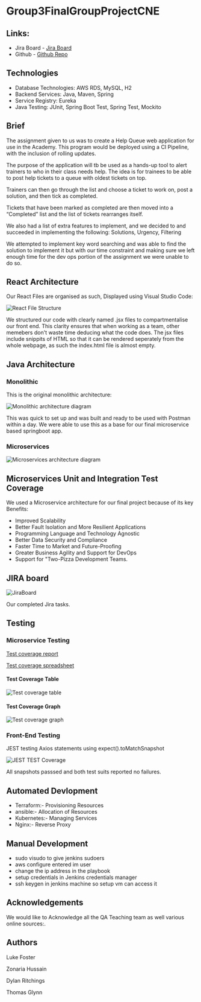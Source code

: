# Group3FinalGroupProjectCNE

## Links:

- Jira Board - [Jira Board](https://fundementalscrum.atlassian.net/secure/RapidBoard.jspa?projectKey=FIN&rapidView=2)
- Github - [Github Repo](https://github.com/LuKeF-2021/Group3FinalGroupProjectCNE)

## Technologies
- Database Technologies: AWS RDS, MySQL, H2
- Backend Services: Java, Maven, Spring
- Service Registry: Eureka
- Java Testing: JUnit, Spring Boot Test, Spring Test, Mockito
## Brief

The assignment given to us was to create a Help Queue web application for use in the Academy. This program would be deployed using a CI Pipeline, with the inclusion of rolling updates. 

The purpose of the application will tb be used as a hands-up tool to alert trainers to who in their class needs help. The idea is for trainees to be able to post help tickets to a queue with oldest tickets on top. 

Trainers can then go through the list and choose a ticket to work on, post a solution, and then tick as completed. 

Tickets that have been marked as completed are then moved into a “Completed” list and the list of tickets rearranges itself. 

We also had a list of extra features to implement, and we decided to and succeeded in implementing the following:  Solutions, Urgency, Filtering

We attempted to implement key word searching and was able to find the solution to implement it but with our time constraint and making sure we left enough time for the dev ops portion of the assignment we were unable to do so. 

## React Architecture
Our React Files are organised as such, Displayed using Visual Studio Code:

![React File Structure](https://github.com/LuKeF-2021/Group3FinalGroupProjectCNE/blob/main/ReadMeFiles/React%20File%20Structure.PNG)

We structured our code with clearly named .jsx files to compartmentalise our front end. This clarity ensures that when working as a team, other memebers don't waste time deducing what the code does. The jsx files include snippits of HTML so that it can be rendered seperately from the whole webpage, as such the index.html file is almost empty. 

## Java Architecture
### Monolithic
This is the original monolithic architecture: 

![Monolithic architecture diagram](https://github.com/LuKeF-2021/Group3FinalGroupProjectCNE/blob/main/ReadMeFiles/Monolith%20Architecture%20Diagram.png)

This was quick to set up and was built and ready to be used with Postman within a day. We were able to use this as a base for our final microservice based springboot app. 
### Microservices
![Microservices architecture diagram](https://github.com/LuKeF-2021/Group3FinalGroupProjectCNE/blob/main/ReadMeFiles/Microservices%20Architecture%20Diagram.png)
## Microservices Unit and Integration Test Coverage
We used a Microservice architecture for our final project because of its key Benefits:
- Improved Scalability
- Better Fault Isolation and More Resilient Applications
- Programming Language and Technology Agnostic
- Better Data Security and Compliance
- Faster Time to Market and Future-Proofing
- Greater Business Agility and Support for DevOps
- Support for "Two-Pizza Development Teams.

## JIRA board

![JiraBoard](https://github.com/LuKeF-2021/Group3FinalGroupProjectCNE/blob/main/ReadMeFiles/jirasnap.PNG)

Our completed Jira tasks.

## Testing
### Microservice Testing
[Test coverage report](https://htmlpreview.github.io/?https://github.com/LuKeF-2021/Group3FinalGroupProjectCNE/blob/main/ReadMeFiles/MicroserviceTestOutput/index.html)

[Test coverage spreadsheet](https://github.com/LuKeF-2021/Group3FinalGroupProjectCNE/blob/main/ReadMeFiles/TestCoverageReport.xlsx)
#### Test Coverage Table
![Test coverage table](https://github.com/LuKeF-2021/Group3FinalGroupProjectCNE/blob/main/ReadMeFiles/BackendCoverageReportTable.png)
#### Test Coverage Graph
![Test coverage graph](https://github.com/LuKeF-2021/Group3FinalGroupProjectCNE/blob/main/ReadMeFiles/BackendTestCoverage.png)
### Front-End Testing
JEST testing Axios statements using expect().toMatchSnapshot

![JEST TEST Coverage](https://github.com/LuKeF-2021/Group3FinalGroupProjectCNE/blob/main/ReadMeFiles/jesttestsnaps.PNG)

All snapshots passsed and both test suits reported no failures.
## Automated Devlopment

- Terraform:- Provisioning Resources
- ansible:- Allocation of Resources
- Kubernetes:- Managing Services
- Nginx:- Reverse Proxy

## Manual Development

- sudo visudo to give jenkins sudoers
- aws configure entered im user
- change the ip address in the playbook
- setup credentials in Jenkins credentials manager 
- ssh keygen in jenkins machine so setup vm can access it 

## Acknowledgements

We would like to Acknowledge all the QA Teaching team as well various online sources:.

## Authors

Luke Foster

Zonaria Hussain

Dylan Ritchings

Thomas Glynn
